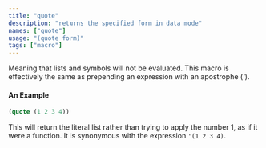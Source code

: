 ```yaml
---
title: "quote"
description: "returns the specified form in data mode"
names: ["quote"]
usage: "(quote form)"
tags: ["macro"]
---
```


Meaning that lists and symbols will not be evaluated. This macro is effectively the same as prepending an expression with an apostrophe (_'_).

#### An Example

```scheme
(quote (1 2 3 4))
```

This will return the literal list rather than trying to apply the number 1, as if it were a function. It is synonymous with the expression `'(1 2 3 4)`.
